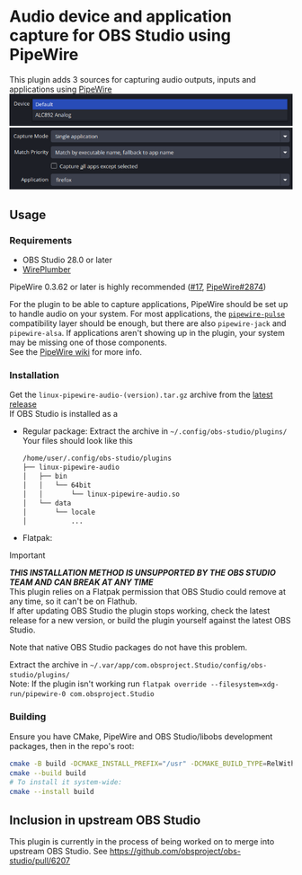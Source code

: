 # Audio device and application capture for OBS Studio using PipeWire 

This plugin adds 3 sources for capturing audio outputs, inputs and applications using [PipeWire](https://pipewire.org)  
![Device capture properties](assets/device-capture.png)
![App capture properties](assets/app-capture.png)

## Usage
### Requirements
- OBS Studio 28.0 or later
- [WirePlumber](https://pipewire.pages.freedesktop.org/wireplumber/)

PipeWire 0.3.62 or later is highly recommended ([#17](https://github.com/dimtpap/obs-pipewire-audio-capture/issues/17), [PipeWire#2874](https://gitlab.freedesktop.org/pipewire/pipewire/-/issues/2874))

For the plugin to be able to capture applications, PipeWire should be set up to handle audio on your system.
For most applications, the [`pipewire-pulse`](https://gitlab.freedesktop.org/pipewire/pipewire/-/wikis/FAQ#should-i-uninstall-everything-pulseaudio)
compatibility layer should be enough, but there are also `pipewire-jack` and `pipewire-alsa`.
If applications aren't showing up in the plugin, your system may be missing one of those components.  
See the [PipeWire wiki](https://gitlab.freedesktop.org/pipewire/pipewire/-/wikis/home) for more info.

### Installation
Get the `linux-pipewire-audio-(version).tar.gz` archive from the [latest release](https://github.com/dimtpap/obs-pipewire-audio-capture/releases/latest)  
If OBS Studio is installed as a
- Regular package: Extract the archive in `~/.config/obs-studio/plugins/`  
  Your files should look like this
  ```
  /home/user/.config/obs-studio/plugins
  ├── linux-pipewire-audio
  │   ├── bin
  │   │   └── 64bit
  │   │       └── linux-pipewire-audio.so
  │   └── data
  │       └── locale
  │           ...           
  ```
- Flatpak:
> [!IMPORTANT]
> ***THIS INSTALLATION METHOD IS UNSUPPORTED BY THE OBS STUDIO TEAM AND CAN BREAK AT ANY TIME***  
> This plugin relies on a Flatpak permission that OBS Studio could remove at any time, so it can't be on Flathub.  
> If after updating OBS Studio the plugin stops working, check the latest release for a new version, or build the plugin yourself
> against the latest OBS Studio.
> 
> Note that native OBS Studio packages do not have this problem.

  Extract the archive in `~/.var/app/com.obsproject.Studio/config/obs-studio/plugins/`  
    Note: If the plugin isn't working run `flatpak override --filesystem=xdg-run/pipewire-0 com.obsproject.Studio`
### Building
Ensure you have CMake, PipeWire and OBS Studio/libobs development packages, then in the repo's root:
```sh
cmake -B build -DCMAKE_INSTALL_PREFIX="/usr" -DCMAKE_BUILD_TYPE=RelWithDebInfo
cmake --build build
# To install it system-wide:
cmake --install build
```
## Inclusion in upstream OBS Studio
This plugin is currently in the process of being worked on to merge into upstream OBS Studio. See https://github.com/obsproject/obs-studio/pull/6207
